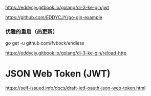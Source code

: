 https://eddycjy.gitbook.io/golang/di-3-ke-gin/jwt

https://github.com/EDDYCJY/go-gin-example


### 优雅的重启（热更新）
go get -u github.com/fvbock/endless


https://eddycjy.gitbook.io/golang/di-3-ke-gin/reload-http


# JSON Web Token (JWT)
https://self-issued.info/docs/draft-ietf-oauth-json-web-token.html

